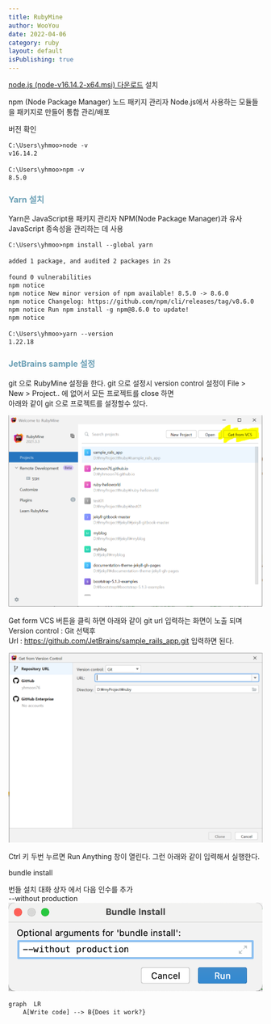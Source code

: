 ```yaml
---
title: RubyMine
author: WooYou
date: 2022-04-06
category: ruby
layout: default
isPublishing: true
---
```


[1]:https://nodejs.org/en/download/

[node.js (node-v16.14.2-x64.msi) 다운로드][1] 설치

npm (Node Package Manager) 노드 패키지 관리자 Node.js에서 사용하는 모듈들을 패키지로 만들어 통합 관리/배포

버전 확인  
```shell
C:\Users\yhmoo>node -v
v16.14.2

C:\Users\yhmoo>npm -v
8.5.0
```

### <span style="color:#6a9fb5">Yarn 설치</span>
Yarn은 JavaScript용 패키지 관리자 NPM(Node Package Manager)과 유사 JavaScript 종속성을 관리하는 데 사용
```shell
C:\Users\yhmoo>npm install --global yarn

added 1 package, and audited 2 packages in 2s

found 0 vulnerabilities
npm notice
npm notice New minor version of npm available! 8.5.0 -> 8.6.0
npm notice Changelog: https://github.com/npm/cli/releases/tag/v8.6.0
npm notice Run npm install -g npm@8.6.0 to update!
npm notice

C:\Users\yhmoo>yarn --version
1.22.18
```

### <span style="color:#6a9fb5">JetBrains sample 설정</span>

git 으로 RubyMine 설정을 한다.
git 으로 설정시 version control 설정이 File > New > Project.. 에 없어서 모든 프로젝트를 close 하면  
아래와 같이 git 으로 프로젝트를 설정할수 있다.

![1](../../images/program/ruby/rubymine1.PNG)

Get form VCS 버튼을 클릭 하면 아래와 같이 git url 입력하는 화면이 노출 되며  
Version control : Git 선택후  
Url : https://github.com/JetBrains/sample_rails_app.git 입력하면 된다.

![1](../../images/program/ruby/rubymine2.PNG)

Ctrl 키 두번 누르면 Run Anything 창이 열린다. 그런 아래와 같이 입력해서 실행한다.

bundle install

번들 설치 대화 상자 에서 다음 인수를 추가  
--without production    
![1](../../images/program/ruby/rubymine3.PNG)

```mermaid
graph  LR
    A[Write code] --> B{Does it work?}
    
```